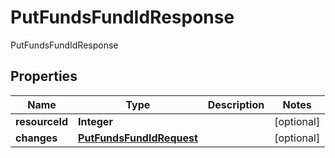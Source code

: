 

# PutFundsFundIdResponse

PutFundsFundIdResponse
## Properties

Name | Type | Description | Notes
------------ | ------------- | ------------- | -------------
**resourceId** | **Integer** |  |  [optional]
**changes** | [**PutFundsFundIdRequest**](PutFundsFundIdRequest.md) |  |  [optional]



